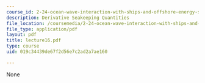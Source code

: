 ```yaml
---
course_id: 2-24-ocean-wave-interaction-with-ships-and-offshore-energy-systems-13-022-spring-2002
description: Derivative Seakeeping Quantities
file_location: /coursemedia/2-24-ocean-wave-interaction-with-ships-and-offshore-energy-systems-13-022-spring-2002/019c34439de67f2d56e7c2ad2a7ae160_lecture16.pdf
file_type: application/pdf
layout: pdf
title: lecture16.pdf
type: course
uid: 019c34439de67f2d56e7c2ad2a7ae160

---
```

None